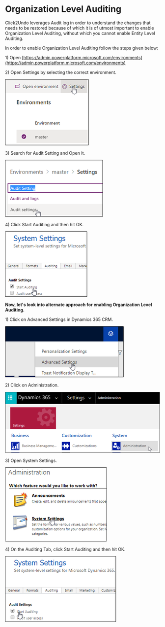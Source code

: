 # Organization Level Auditing

Click2Undo leverages Audit log in order to understand the changes that needs to be restored because of which it is of utmost important to enable Organization Level Auditing, without which you cannot enable Entity Level Auditing.

In order to enable Organization Level Auditing follow the steps given below:

1\) Open [https://admin.powerplatform.microsoft.com/environments](https://admin.powerplatform.microsoft.com/environments)

2\) Open Settings by selecting the correct environment.

![](<../../.gitbook/assets/image (23).png>)

3\) Search for Audit Setting and Open It.

![](<../../.gitbook/assets/image (184).png>)

4\) Click Start Auditing and then hit OK.

![](<../../.gitbook/assets/image (1).png>)

**Now, let's look into alternate approach for enabling Organization Level Auditing.**

1\) Click on Advanced Settings in Dynamics 365 CRM.

![](<../../.gitbook/assets/image (27).png>)

2\) Click on Administration.

![](<../../.gitbook/assets/image (99).png>)

3\) Open System Settings.

![](<../../.gitbook/assets/image (195).png>)

4\) On the Auditing Tab, click Start Auditing and then hit OK.

![](<../../.gitbook/assets/image (236).png>)

